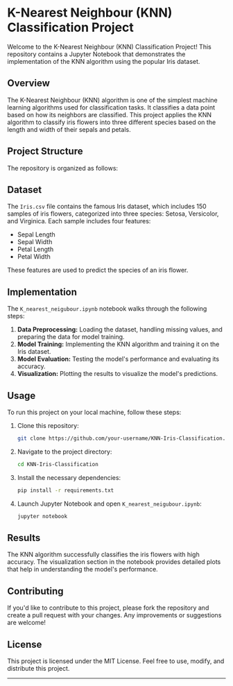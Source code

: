 # K-Nearest Neighbour (KNN) Classification Project

Welcome to the K-Nearest Neighbour (KNN) Classification Project! This repository contains a Jupyter Notebook that demonstrates the implementation of the KNN algorithm using the popular Iris dataset.

## Overview

The K-Nearest Neighbour (KNN) algorithm is one of the simplest machine learning algorithms used for classification tasks. It classifies a data point based on how its neighbors are classified. This project applies the KNN algorithm to classify iris flowers into three different species based on the length and width of their sepals and petals.

## Project Structure

The repository is organized as follows:


## Dataset

The `Iris.csv` file contains the famous Iris dataset, which includes 150 samples of iris flowers, categorized into three species: Setosa, Versicolor, and Virginica. Each sample includes four features:

- Sepal Length
- Sepal Width
- Petal Length
- Petal Width

These features are used to predict the species of an iris flower.

## Implementation

The `K_nearest_neigubour.ipynb` notebook walks through the following steps:

1. **Data Preprocessing:** Loading the dataset, handling missing values, and preparing the data for model training.
2. **Model Training:** Implementing the KNN algorithm and training it on the Iris dataset.
3. **Model Evaluation:** Testing the model's performance and evaluating its accuracy.
4. **Visualization:** Plotting the results to visualize the model's predictions.

## Usage

To run this project on your local machine, follow these steps:

1. Clone this repository:
    ```bash
    git clone https://github.com/your-username/KNN-Iris-Classification.git
    ```
2. Navigate to the project directory:
    ```bash
    cd KNN-Iris-Classification
    ```
3. Install the necessary dependencies:
    ```bash
    pip install -r requirements.txt
    ```
4. Launch Jupyter Notebook and open `K_nearest_neigubour.ipynb`:
    ```bash
    jupyter notebook
    ```

## Results

The KNN algorithm successfully classifies the iris flowers with high accuracy. The visualization section in the notebook provides detailed plots that help in understanding the model's performance.

## Contributing

If you'd like to contribute to this project, please fork the repository and create a pull request with your changes. Any improvements or suggestions are welcome!

## License

This project is licensed under the MIT License. Feel free to use, modify, and distribute this project.

---

